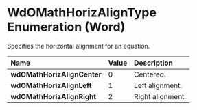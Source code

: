 
# WdOMathHorizAlignType Enumeration (Word)

Specifies the horizontal alignment for an equation.



|**Name**|**Value**|**Description**|
|:-----|:-----|:-----|
|**wdOMathHorizAlignCenter**|0|Centered.|
|**wdOMathHorizAlignLeft**|1|Left alignment.|
|**wdOMathHorizAlignRight**|2|Right alignment.|
